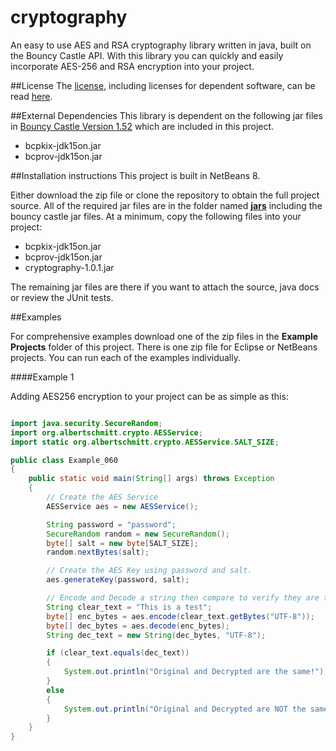 # cryptography

An easy to use AES and RSA cryptography library written in java, built on the Bouncy Castle API.  With this library you can quickly and easily incorporate AES-256 and RSA encryption into your project.

##License
The [license](LICENSE.txt), including licenses for dependent software, can be read [here](LICENSE.txt).

##External Dependencies
This library is dependent on the following jar files in <a href="http://www.bouncycastle.org" target="_blank">Bouncy Castle Version 1.52</a> which are included in this project.

* bcpkix-jdk15on.jar
* bcprov-jdk15on.jar

##Installation instructions
This project is built in NetBeans 8.

Either download the zip file or clone the repository to obtain the full project source.  All of the required jar files are in the folder named [**jars**](https://github.com/acschmit/cryptography/tree/master/jars) including the bouncy castle jar files.  At a minimum, copy the following files into your project:

* bcpkix-jdk15on.jar
* bcprov-jdk15on.jar
* cryptography-1.0.1.jar

The remaining jar files are there if you want to attach the source, java docs or review the JUnit tests.


##Examples

For comprehensive examples download one of the zip files in the **Example Projects** folder of this project.  There is one zip file for Eclipse or NetBeans projects.  You can run each of the examples individually.

####Example 1

Adding AES256 encryption to your project can be as simple as this:
```java

import java.security.SecureRandom;
import org.albertschmitt.crypto.AESService;
import static org.albertschmitt.crypto.AESService.SALT_SIZE;

public class Example_060
{
	public static void main(String[] args) throws Exception
	{
		// Create the AES Service
		AESService aes = new AESService();

		String password = "password";
		SecureRandom random = new SecureRandom();
		byte[] salt = new byte[SALT_SIZE];
		random.nextBytes(salt);

		// Create the AES Key using password and salt.
		aes.generateKey(password, salt);

		// Encode and Decode a string then compare to verify they are the same.
		String clear_text = "This is a test";
		byte[] enc_bytes = aes.encode(clear_text.getBytes("UTF-8"));
		byte[] dec_bytes = aes.decode(enc_bytes);
		String dec_text = new String(dec_bytes, "UTF-8");

		if (clear_text.equals(dec_text))
		{
			System.out.println("Original and Decrypted are the same!");
		}
		else
		{
			System.out.println("Original and Decrypted are NOT the same!");
		}
	}
}
```
